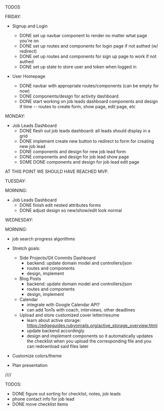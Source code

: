 TODOS

FRIDAY:

* Signup and Login
  * DONE set up navbar component to render no matter what page you're on
  * DONE set up routes and components for login page if not authed (w/ redirect)
  * DONE set up routes and components for sign up page to work if not authed
  * DONE set up state to store user and token when logged in

* User Homepage
  * DONE navbar with appropriate routes/components (can be empty for now)
  * DONE components/design for activity dashboard
  * DONE start working on job leads dashboard components and design if time -- routes to create form, show page, edit page, etc

MONDAY: 

* Job Leads Dashboard
  * DONE flesh out job leads dashboard: all leads should display in a grid
  * DONE implement create new button to redirect to form for creating new job lead
  * DONE components and design for new job lead form
  * DONE components and design for job lead show page
  * SOME DONE components and design for job lead edit page

AT THIS POINT WE SHOULD HAVE REACHED MVP.

TUESDAY: 

MORNING: 
* Job Leads Dashboard
  * DONE finish edit nested attributes forms
  * DONE adjust design so new/show/edit look normal

WEDNESDAY:

MORNING:
* job search progress algorithms

* Stretch goals:
  * Side Projects/Git Commits Dashboard
    * backend: update domain model and controllers/json
    * routes and components
    * design, implement
  * Blog Posts
    * backend: update domain model and controllers/json
    * routes and components 
    * design, implement
  * Calendar
    * integrate with Google Calendar API?
    * can add 1on1s with coach, interviews, other deadlines
  * Upload and store customized cover letter/resume
    * learn about active storage: https://edgeguides.rubyonrails.org/active_storage_overview.html
    * update backend accordingly
    * design and implement components so it automatically updates the checklist when you upload the corresponding file and you can redownload said files later


* Customize colors/theme
* Plan presentation

////

TODOS:

* DONE figure out sorting for checklist, notes, job leads
* phone contact info for job lead
* DONE move checklist items